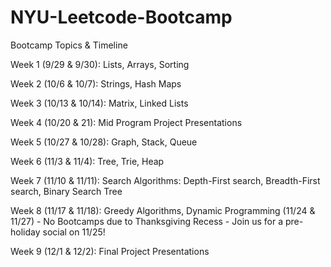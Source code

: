 # NYU-Leetcode-Bootcamp
Bootcamp Topics & Timeline

Week 1 (9/29 & 9/30): Lists, Arrays, Sorting

Week 2 (10/6 & 10/7): Strings, Hash Maps

Week 3 (10/13  & 10/14): Matrix, Linked Lists

Week 4 (10/20 & 21): Mid Program Project Presentations

Week 5 (10/27 & 10/28): Graph, Stack, Queue

Week 6 (11/3 & 11/4):  Tree, Trie, Heap

Week 7 (11/10 & 11/11): Search Algorithms: Depth-First search, Breadth-First search, Binary Search Tree

Week 8 (11/17 & 11/18): Greedy Algorithms, Dynamic Programming
(11/24 & 11/27) - No Bootcamps due to Thanksgiving Recess - Join us for a pre-holiday social on 11/25!

Week 9 (12/1 & 12/2): Final Project Presentations
